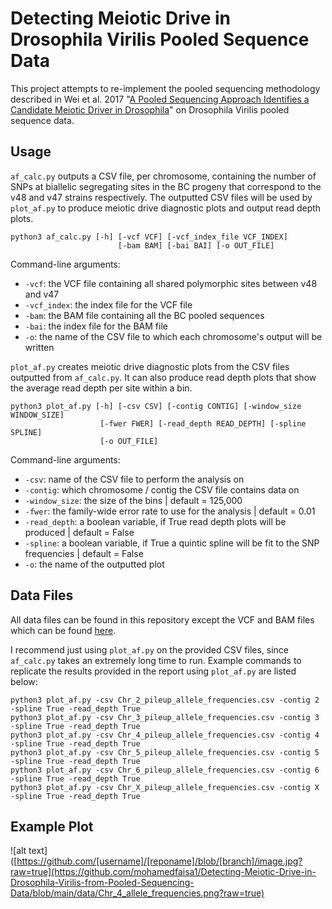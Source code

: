 # Detecting Meiotic Drive in Drosophila Virilis Pooled Sequence Data


This project attempts to re-implement the pooled sequencing methodology described in Wei et al. 2017 "[A Pooled Sequencing Approach Identifies a Candidate Meiotic Driver in Drosophila](https://pubmed.ncbi.nlm.nih.gov/28258181/)" 
on Drosophila Virilis pooled sequence data. 



## Usage

`af_calc.py` outputs a CSV file, per chromosome, containing the number of SNPs at biallelic segregating sites in the BC progeny that correspond to the v48 and v47 strains respectively. The outputted CSV files will be used by `plot_af.py` to produce meiotic drive diagnostic plots and output read depth plots.

```
python3 af_calc.py [-h] [-vcf VCF] [-vcf_index_file VCF_INDEX] 
                        [-bam BAM] [-bai BAI] [-o OUT_FILE]
```

Command-line arguments:
- `-vcf`: the VCF file containing all shared polymorphic sites between v48 and v47 
- `-vcf_index`: the index file for the VCF file
- `-bam`: the BAM file containing all the BC pooled sequences
- `-bai`: the index file for the BAM file
- `-o`: the name of the CSV file to which each chromosome's output will be written


`plot_af.py` creates meiotic drive diagnostic plots from the CSV files outputted from `af_calc.py`. It can also produce read depth plots that show the average read depth per site within a bin.
```
python3 plot_af.py [-h] [-csv CSV] [-contig CONTIG] [-window_size WINDOW_SIZE] 
                    [-fwer FWER] [-read_depth READ_DEPTH] [-spline SPLINE] 
                    [-o OUT_FILE]
```

Command-line arguments:
- `-csv`: name of the CSV file to perform the analysis on
- `-contig`: which chromosome / contig the CSV file contains data on
- `-window_size`: the size of the bins | default = 125,000
- `-fwer`: the family-wide error rate to use for the analysis | default = 0.01
- `-read_depth`: a boolean variable, if True read depth plots will be produced | default = False
- `-spline`: a boolean variable, if True a quintic spline will be fit to the SNP frequencies | default = False
- `-o`: the name of the outputted plot 


## Data Files

All data files can be found in this repository except the VCF and BAM files which can be found [here](https://drive.google.com/drive/folders/12b6tt0ZwQcZcno0uxiFK3C9PocLqxRFY?usp=sharing). 

I recommend just using `plot_af.py` on the provided CSV files, since `af_calc.py` takes an extremely long time to run.
Example commands to replicate the results provided in the report using `plot_af.py` are listed below:
```
python3 plot_af.py -csv Chr_2_pileup_allele_frequencies.csv -contig 2 -spline True -read_depth True 
python3 plot_af.py -csv Chr_3_pileup_allele_frequencies.csv -contig 3 -spline True -read_depth True 
python3 plot_af.py -csv Chr_4_pileup_allele_frequencies.csv -contig 4 -spline True -read_depth True 
python3 plot_af.py -csv Chr_5_pileup_allele_frequencies.csv -contig 5 -spline True -read_depth True 
python3 plot_af.py -csv Chr_6_pileup_allele_frequencies.csv -contig 6 -spline True -read_depth True 
python3 plot_af.py -csv Chr_X_pileup_allele_frequencies.csv -contig X -spline True -read_depth True
```

## Example Plot
![alt text]([https://github.com/[username]/[reponame]/blob/[branch]/image.jpg?raw=true](https://github.com/mohamedfaisa1/Detecting-Meiotic-Drive-in-Drosophila-Virilis-from-Pooled-Sequencing-Data/blob/main/data/Chr_4_allele_frequencies.png?raw=true)
